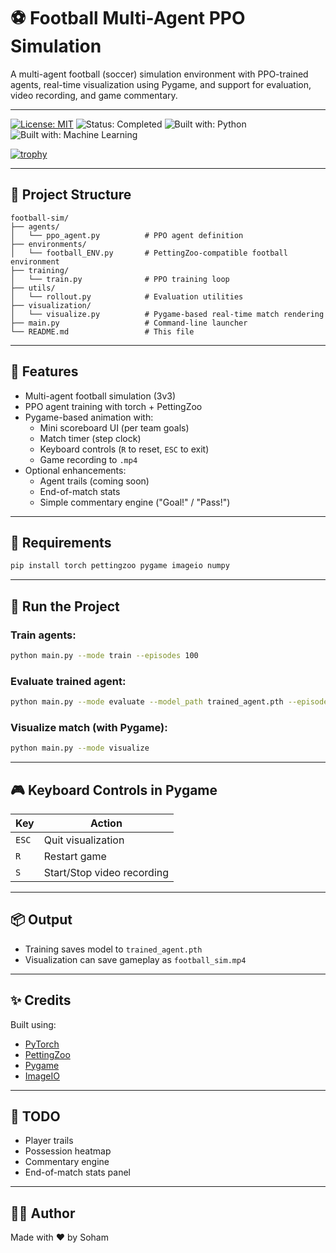 
# ⚽ Football Multi-Agent PPO Simulation

A multi-agent football (soccer) simulation environment with PPO-trained agents, real-time visualization using Pygame, and support for evaluation, video recording, and game commentary.

---
[![License: MIT](https://img.shields.io/badge/License-MIT-yellow.svg)](LICENSE)
![Status: Completed](https://img.shields.io/badge/Status-Completed-brightgreen)
![Built with: Python](https://img.shields.io/badge/Built%20With-Python-blue)
![Built with: Machine Learning](https://img.shields.io/badge/Machine%20Learning-Enabled-purple)

[![trophy](https://github-profile-trophy.vercel.app/?username=OneTeraByte7&theme=onedark)](https://github.com/ryo-ma/github-profile-trophy)

---

## 📁 Project Structure

```
football-sim/
├── agents/
│   └── ppo_agent.py          # PPO agent definition
├── environments/
│   └── football_ENV.py       # PettingZoo-compatible football environment
├── training/
│   └── train.py              # PPO training loop
├── utils/
│   └── rollout.py            # Evaluation utilities
├── visualization/
│   └── visualize.py          # Pygame-based real-time match rendering
├── main.py                   # Command-line launcher
└── README.md                 # This file
```

---

## 🚀 Features

- Multi-agent football simulation (3v3)
- PPO agent training with torch + PettingZoo
- Pygame-based animation with:
  - Mini scoreboard UI (per team goals)
  - Match timer (step clock)
  - Keyboard controls (`R` to reset, `ESC` to exit)
  - Game recording to `.mp4`
- Optional enhancements:
  - Agent trails (coming soon)
  - End-of-match stats
  - Simple commentary engine ("Goal!" / "Pass!")

---

## 🧠 Requirements

```bash
pip install torch pettingzoo pygame imageio numpy
```

---

## 🏁 Run the Project

### Train agents:
```bash
python main.py --mode train --episodes 100
```

### Evaluate trained agent:
```bash
python main.py --mode evaluate --model_path trained_agent.pth --episodes 10
```

### Visualize match (with Pygame):
```bash
python main.py --mode visualize
```

---

## 🎮 Keyboard Controls in Pygame

| Key     | Action                  |
|---------|--------------------------|
| `ESC`   | Quit visualization       |
| `R`     | Restart game             |
| `S`     | Start/Stop video recording |

---

## 📦 Output

- Training saves model to `trained_agent.pth`
- Visualization can save gameplay as `football_sim.mp4`

---

## ✨ Credits

Built using:
- [PyTorch](https://pytorch.org/)
- [PettingZoo](https://www.pettingzoo.ml/)
- [Pygame](https://www.pygame.org/)
- [ImageIO](https://imageio.readthedocs.io/)

---

## 📌 TODO

- Player trails
- Possession heatmap
- Commentary engine
- End-of-match stats panel

---

## 🧑‍💻 Author

Made with ❤️ by Soham
